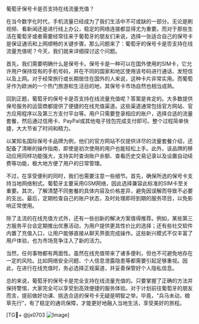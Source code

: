 葡萄牙保号卡是否支持在线流量充值？

在当今数字化时代，手机流量已经成为了我们生活中不可或缺的一部分。无论是刷视频、看新闻还是进行线上办公，稳定的网络连接都显得尤为重要。而对于那些生活在葡萄牙或者需要经常往来于葡萄牙的朋友们来说，选择一张适合自己的保号卡是保证通讯和上网顺畅的关键步骤。那么问题来了：葡萄牙的保号卡是否支持在线流量充值呢？今天，我们就来详细探讨这个问题。

首先，我们需要明确什么是保号卡。保号卡是一种可以在国外使用的SIM卡，它允许用户保持现有的手机号码，并在不同的国家和地区使用该号码进行通话、发短信以及上网。对于经常旅行或长期居住在国外的人来说，这种卡片非常实用。而葡萄牙作为欧洲的一个热门旅游和生活目的地，其保号卡市场自然也相当成熟。

回到正题，葡萄牙的保号卡是否支持在线流量充值呢？答案是肯定的。大多数提供保号服务的运营商都提供了便捷的在线充值渠道。这些渠道通常包括官方网站、官方应用程序以及第三方支付平台等。用户只需要登录相应的账户，选择合适的流量套餐，然后通过信用卡、PayPal或其他电子钱包完成支付即可。整个过程简单快捷，大大节省了时间和精力。

以某知名国际保号卡品牌为例，他们的官方网站不仅提供详尽的流量套餐介绍，还配备了清晰的操作指南，即使是初次使用的用户也能轻松上手。此外，该品牌的移动应用同样功能强大，支持实时查询账户余额、查看历史交易记录以及设置自动续费等功能，极大地方便了用户的日常管理。

不过，在享受便利的同时，我们也需要注意一些细节。首先，确保所选的保号卡支持当地网络制式。葡萄牙主要采用GSM网络，因此选择兼容此标准的SIM卡至关重要。其次，了解清楚不同套餐的具体内容及价格差异，避免因误解而导致不必要的支出。最后，定期检查自己的账户状态，及时处理即将到期的服务项目，以免影响正常使用。

除了主流的在线充值方式外，还有一些创新的解决方案值得推荐。例如，某些第三方服务平台会定期推出优惠活动，为用户提供更具性价比的选择；还有些社交软件内置了充值入口，让用户能够直接从聊天界面完成操作。这些新兴模式不仅丰富了用户体验，也为市场竞争注入了新的活力。

当然，任何事物都有两面性。虽然在线充值带来了诸多便利，但也不可避免地存在一定的风险。比如网络安全问题、个人信息泄露隐患等都需要引起足够重视。因此，在进行在线充值时，务必选择正规渠道，并妥善保管好个人隐私信息。

总的来说，葡萄牙的保号卡是完全支持在线流量充值的。只要掌握了正确的方法并保持警惕，大家完全可以享受到高效便捷的服务体验。对于计划前往葡萄牙的朋友而言，提前做好功课、挑选合适的保号卡无疑是明智之举。毕竟，“兵马未动，粮草先行”，有了稳定的通讯保障，才能更好地融入当地生活，享受美好的旅程。

[TG💪+ @jx0703 ![Image](https://github.com/user-attachments/assets/dbca1d08-cadb-493c-b0ec-ad6f7a83f270)]